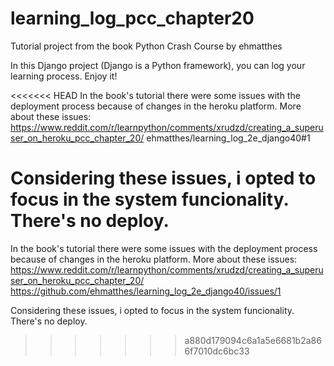 # learning_log_pcc_chapter20
Tutorial project from the book Python Crash Course by ehmatthes

In this Django project (Django is a Python framework), you can log your learning process. Enjoy it!

<<<<<<< HEAD
In the book's tutorial there were some issues with the deployment process because of changes in the heroku platform. More about these issues: https://www.reddit.com/r/learnpython/comments/xrudzd/creating_a_superuser_on_heroku_pcc_chapter_20/ ehmatthes/learning_log_2e_django40#1

Considering these issues, i opted to focus in the system funcionality. There's no deploy.
=======
In the book's tutorial there were some issues with the deployment process because of changes in the heroku platform.
More about these issues: https://www.reddit.com/r/learnpython/comments/xrudzd/creating_a_superuser_on_heroku_pcc_chapter_20/
                         https://github.com/ehmatthes/learning_log_2e_django40/issues/1

Considering these issues, i opted to focus in the system funcionality. There's no deploy.
>>>>>>> a880d179094c6a1a5e6681b2a866f7010dc6bc33
